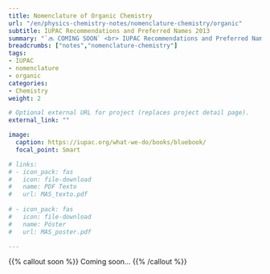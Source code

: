 ```yaml
---
title: Nomenclature of Organic Chemistry
url: "/en/physics-chemistry-notes/nomenclature-chemistry/organic"
subtitle: IUPAC Recommendations and Preferred Names 2013
summary: "`🔜 COMING SOON` <br> IUPAC Recommendations and Preferred Names 2013."
breadcrumbs: ["notes","nomenclature-chemistry"]
tags:
- IUPAC
- nomenclature
- organic
categories:
- Chemistry
weight: 2

# Optional external URL for project (replaces project detail page).
external_link: ""

image:
  caption: https://iupac.org/what-we-do/books/bluebook/
  focal_point: Smart

# links:
# - icon_pack: fas
#   icon: file-download
#   name: PDF Texto
#   url: MAS_texto.pdf
  
# - icon_pack: fas
#   icon: file-download
#   name: Póster
#   url: MAS_poster.pdf

---
```


{{% callout soon %}}
Coming soon...
{{% /callout %}}

